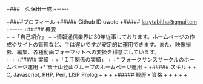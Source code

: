 
 +###　久保田一成
 +-----
  
 +####プロフィール
 +##### Github ID uwoto
 +##### lazytabitha@gmail.cm
 +-----
 +##### 概要  
 +
 +「自己紹介」
 +
 +情報通信業界に30年従事しております。ホームページの作成やサイトの管理など、手は遅いですが安定的に運用できます。また、映像撮影、編集、各種動画フォーマットへの変換を得意にしています。  
 +
 +
 +##### 実績
 +
 +「ＩＴ関係の実績」
 +
 +* フォークサンスサークルのホームページ運用
 +* 富士山登山グループのホームページ運用
 +
 +##### スキル
 +
 +　C, Javascript, PHP, Perl, LISP Prolog
 +
 + 
 +
 +##### 経歴・資格
 +
 +
 +
 +
 +
  
